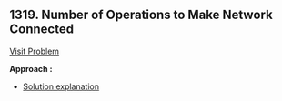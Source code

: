 ## 1319. Number of Operations to Make Network Connected

[Visit Problem](https://leetcode.com/problems/number-of-operations-to-make-network-connected/)

**Approach :**<br/>

-   [Solution explanation](https://github.com/AlaminPu1007/GeekForGeeks-Problem-Solution/blob/main/Number%20of%20Provinces/Readme.md)
